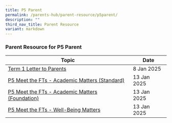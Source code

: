 ```yaml
---
title: P5 Parent
permalink: /parents-hub/parent-resource/p5parent/
description: ""
third_nav_title: Parent Resource
variant: markdown
---
```

### Parent Resource for P5 Parent

| **Topic** | **Date**
| -------- | -------- |
|[Term 1 Letter to Parents](/files/2025_COE_Letter_TERM_1.pdf)| 8 Jan 2025
|[P5 Meet the FTs - Academic Matters (Standard)](/files/P5_Meet_the_FTs___Academic_Matters__Standard_.pdf)|13 Jan 2025
|[P5 Meet the FTs - Academic Matters (Foundation)](/files/P5_Meet_the_FTs___Academic_Matters__Foundation_.pdf)|13 Jan 2025
|[P5 Meet the FTs - Well-Being Matters](/files/P5_Meet_the_FTs___Well_Being_Matters.pdf)| 13 Jan 2025
